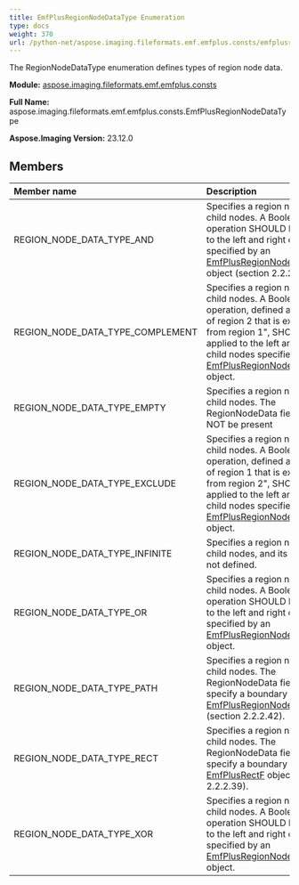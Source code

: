 ```yaml
---
title: EmfPlusRegionNodeDataType Enumeration
type: docs
weight: 370
url: /python-net/aspose.imaging.fileformats.emf.emfplus.consts/emfplusregionnodedatatype/
---
```


The RegionNodeDataType enumeration defines types of region node data.

**Module:** [aspose.imaging.fileformats.emf.emfplus.consts](/imaging/python-net/aspose.imaging.fileformats.emf.emfplus.consts/)

**Full Name:** aspose.imaging.fileformats.emf.emfplus.consts.EmfPlusRegionNodeDataType

**Aspose.Imaging Version:** 23.12.0

## **Members**
| **Member name** | **Description** |
| :- | :- |
| REGION_NODE_DATA_TYPE_AND | Specifies a region node with child nodes. A Boolean AND operation SHOULD be applied to the left and right child nodes specified by an [EmfPlusRegionNodeChildNodes](/imaging/python-net/aspose.imaging.fileformats.emf.emfplus.objects/emfplusregionnodechildnodes/) object (section 2.2.2.41). |
| REGION_NODE_DATA_TYPE_COMPLEMENT | Specifies a region node with child nodes. A Boolean operation, defined as "the part of region 2 that is excluded from region 1", SHOULD be applied to the left and right child nodes specified by an [EmfPlusRegionNodeChildNodes](/imaging/python-net/aspose.imaging.fileformats.emf.emfplus.objects/emfplusregionnodechildnodes/) object. |
| REGION_NODE_DATA_TYPE_EMPTY | Specifies a region node with no child nodes. The RegionNodeData field SHOULD NOT be present |
| REGION_NODE_DATA_TYPE_EXCLUDE | Specifies a region node with child nodes. A Boolean operation, defined as "the part of region 1 that is excluded from region 2", SHOULD be applied to the left and right child nodes specified by an [EmfPlusRegionNodeChildNodes](/imaging/python-net/aspose.imaging.fileformats.emf.emfplus.objects/emfplusregionnodechildnodes/) object. |
| REGION_NODE_DATA_TYPE_INFINITE | Specifies a region node with no child nodes, and its bounds are not defined. |
| REGION_NODE_DATA_TYPE_OR | Specifies a region node with child nodes. A Boolean OR operation SHOULD be applied to the left and right child nodes specified by an [EmfPlusRegionNodeChildNodes](/imaging/python-net/aspose.imaging.fileformats.emf.emfplus.objects/emfplusregionnodechildnodes/) object. |
| REGION_NODE_DATA_TYPE_PATH | Specifies a region node with no child nodes. The RegionNodeData field SHOULD specify a boundary with an [EmfPlusRegionNodePath](/imaging/python-net/aspose.imaging.fileformats.emf.emfplus.objects/emfplusregionnodepath/) object (section 2.2.2.42). |
| REGION_NODE_DATA_TYPE_RECT | Specifies a region node with no child nodes. The RegionNodeData field SHOULD specify a boundary with an [EmfPlusRectF](/imaging/python-net/aspose.imaging.fileformats.emf.emfplus.objects/emfplusrectf/) object (section 2.2.2.39). |
| REGION_NODE_DATA_TYPE_XOR | Specifies a region node with child nodes. A Boolean XOR operation SHOULD be applied to the left and right child nodes specified by an [EmfPlusRegionNodeChildNodes](/imaging/python-net/aspose.imaging.fileformats.emf.emfplus.objects/emfplusregionnodechildnodes/) object. |
